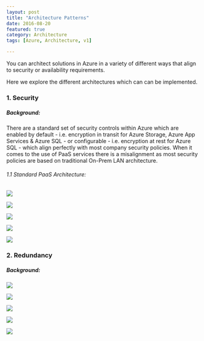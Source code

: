 ```yaml
---
layout: post
title: "Architecture Patterns"
date: 2016-08-20
featured: true
category: Architecture
tags: [Azure, Architecture, v1]

---
```

You can architect solutions in Azure in a variety of different ways that align to security or availability requirements.

Here we explore the different architectures which can can be implemented.

### 1. Security

##### Background:

There are a standard set of security controls within Azure which are enabled by default - i.e. encryption in transit for Azure Storage, Azure App Services & Azure SQL - or configurable - i.e. encryption at rest for Azure SQL - which align perfectly with most company security policies. When it comes to the use of PaaS services there is a misalignment as most security policies are based on traditional On-Prem LAN architecture.


###### 1.1 Standard PaaS Architecture:

![](/images/APP-SQL-PAAS.png)

![](/images/APP-PAAS-SQL-PPAAS.png)

![](/images/APP-PPAAS-SQL-PPAAS.png)


![](/images/APP-PPAAS-SQL-IAAS.png)

![](/images/APP-IAAS-SQL-IAAS.png)


### 2. Redundancy

##### Background:

![](/images/SQL-NON-REDUNDANT.png)

![](/images/SQL-IN-ZONE-REDUNDANT.png)


![](/images/SQL-ZONE-REDUNDANT.png)


![](/images/SQL-REGION-REDUNDANT.png)


![](/images/SQL-FULL-REDUNDANT.png)

